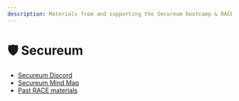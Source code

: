 ```yaml
---
description: Materials from and supporting the Secureum bootcamp & RACEs
---
```


# 🛡 Secureum

* [Secureum Discord](https://discord.gg/MPtBAxBw)
* [Secureum Mind Map ](https://github.com/x676f64/secureum-mind\_map)
* [Past RACE materials](https://ventral.digital/posts?tag=Secureum+Bootcamp)
